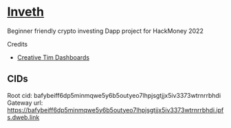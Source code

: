 # [Inveth](https://storage.googleapis.com/invetht/index.html#/admin/portfolio)

Beginner friendly crypto investing Dapp project for HackMoney 2022

Credits

- [Creative Tim Dashboards](https://demos.creative-tim.com/purity-ui-dashboard)

## CIDs

<!-- Root cid: bafybeifox7yduwnqf4a4exl4u6upwwtcuffsnrec5bpbf6q6v5lzbqqv3m
Gateway url: https://bafybeifox7yduwnqf4a4exl4u6upwwtcuffsnrec5bpbf6q6v5lzbqqv3m.ipfs.dweb.link -->

<!-- Root cid:  bafybeibgz3dg6yt56ccosginrgrrchrcasu2kg4ueqcdwfxln4x4tox5he
Gateway url: https://bafybeibgz3dg6yt56ccosginrgrrchrcasu2kg4ueqcdwfxln4x4tox5he.ipfs.dweb.link -->

<!-- Root cid:  bafybeih3peugr4pqqylobo44fvgd7k4okczqc6u5muvhtfflsvaecdlyda
Gateway url: https://bafybeih3peugr4pqqylobo44fvgd7k4okczqc6u5muvhtfflsvaecdlyda.ipfs.dweb.link -->

Root cid: bafybeiff6dp5minmqwe5y6b5outyeo7lhpjsgtjjx5iv3373wtrnrrbhdi
Gateway url: https://bafybeiff6dp5minmqwe5y6b5outyeo7lhpjsgtjjx5iv3373wtrnrrbhdi.ipfs.dweb.link
